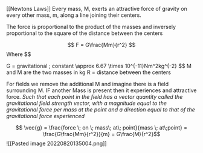 [[Newtons Laws]]
Every mass, M, exerts an attractive force of gravity on every other mass, m, along a line joining their centers. 

The force is proportional to the product of the masses and inversely proportional to the square of the distance between the centers

$$
F = G\frac{Mm}{r^2}
$$
Where 
$$

G = gravitational \; constant \approx 6.67 \times 10^{-11}Nm^2kg^{-2}
$$
M and M are the two masses in kg 
R = distance between the centers

For fields we remove the additional M and imagine there is a field surrounding M. IF another Mass is present then it experiences and attractive force. *Such that each point in the field has a vector quantity called the gravitational field strength vector, with a magnitude equal to the gravitational force per mass at the point and a direction equal to that of the gravitational force experienced*  

$$ \vec{g} = \frac{force \; on \; mass\; at\; point}{mass \; at\;point} = \frac{G\frac{Mm}{r^2}}{m} = G\frac{M}{r^2}$$
![[Pasted image 20220820135004.png]]

